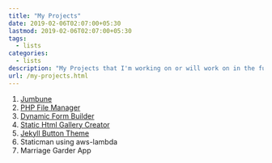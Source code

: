 ```yaml
---
title: "My Projects"
date: 2019-02-06T02:07:00+05:30
lastmod: 2019-02-06T02:07:00+05:30
tags:
  - lists
categories:
  - lists
description: "My Projects that I'm working on or will work on in the future"
url: /my-projects.html
---
```


1. [Jumbune](https://github.com/Impetus/jumbune)
2. [PHP File Manager](https://github.com/ashishdoneriya/php-file-manager)
3. [Dynamic Form Builder](https://github.com/ashishdoneriya/datakeeper)
4. [Static Html Gallery Creator](https://github.com/ashishdoneriya/html-gallery-creator)
5. [Jekyll Button Theme](https://github.com/ashishdoneriya/jekyll-button-theme)
6. Staticman using aws-lambda
7. Marriage Garder App

